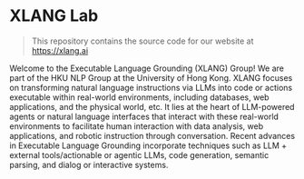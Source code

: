 # XLANG Lab

> This repository contains the source code for our website at <https://xlang.ai>

Welcome to the Executable Language Grounding (XLANG) Group! We are part of the HKU NLP Group at the University of Hong Kong. XLANG focuses on transforming natural language instructions via LLMs into code or actions executable within real-world environments, including databases, web applications, and the physical world, etc. It lies at the heart of LLM-powered agents or natural language interfaces that interact with these real-world environments to facilitate human interaction with data analysis, web applications, and robotic instruction through conversation. Recent advances in Executable Language Grounding incorporate techniques such as LLM + external tools/actionable or agentic LLMs, code generation, semantic parsing, and dialog or interactive systems.
